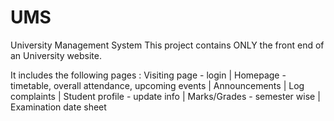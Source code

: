 # UMS
University Management System
This project contains ONLY the front end of an University website.

It includes the following pages : Visiting page - login |
Homepage - timetable, overall attendance, upcoming events | Announcements | Log complaints | Student profile - update info | Marks/Grades - semester wise | Examination date sheet

